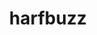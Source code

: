 ---
title: "harfbuzz"
layout: cache
categories: [package, develop-2025-03-09]
meta: {"compilers": ["gcc@=11.1.0", "gcc@=11.4.0"], "num_specs": 3, "num_specs_by_stack": {"data-vis-sdk": 1, "e4s": 1, "hep": 1, "root": 3}, "oss": ["ubuntu20.04", "ubuntu22.04"], "platforms": ["linux"], "stacks": ["data-vis-sdk", "e4s", "hep", "root"], "targets": ["x86_64_v3"], "versions": ["10.2.0"]}
spec_details: [{"compiler": "gcc@=11.4.0", "hash": "flzcopfi64g6jlkqkdow2lgwoovtbrak", "os": "ubuntu22.04", "platform": "linux", "size": "-", "stacks": ["e4s", "root"], "target": "x86_64_v3", "variants": ["build_system=meson", "buildtype=release", "default_library=shared", "~graphite2", "~strip"], "versions": ["10.2.0"]}, {"compiler": "gcc@=11.4.0", "hash": "q7noh3oqp6sh3hvdjh6zowk5ntgkof2q", "os": "ubuntu22.04", "platform": "linux", "size": "-", "stacks": ["hep", "root"], "target": "x86_64_v3", "variants": ["build_system=meson", "buildtype=release", "default_library=shared", "~graphite2", "~strip"], "versions": ["10.2.0"]}, {"compiler": "gcc@=11.1.0", "hash": "yludfvjc4wbc5ubtep6sszqchkgf2kdv", "os": "ubuntu20.04", "platform": "linux", "size": "-", "stacks": ["data-vis-sdk", "root"], "target": "x86_64_v3", "variants": ["build_system=meson", "buildtype=release", "default_library=shared", "~graphite2", "~strip"], "versions": ["10.2.0"]}]
---